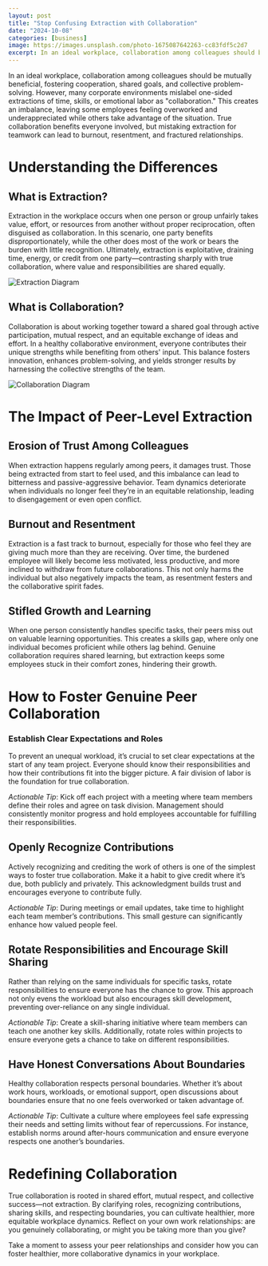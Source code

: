 ```yaml
---
layout: post
title: "Stop Confusing Extraction with Collaboration"
date: "2024-10-08"
categories: [business]
image: https://images.unsplash.com/photo-1675087642263-cc83fdf5c2d7
excerpt: In an ideal workplace, collaboration among colleagues should be mutually beneficial, fostering cooperation, shared goals, and collective problem-solving. However, many corporate environments mislabel one-sided extractions of time, skills, or emotional labor as "collaboration." This creates an imbalance, leaving some employees feeling overworked and underappreciated while others take advantage of the situation. True collaboration benefits everyone involved, but mistaking extraction for teamwork can lead to burnout, resentment, and fractured relationships.
---
```

In an ideal workplace, collaboration among colleagues should be mutually beneficial, fostering cooperation, shared goals, and collective problem-solving. However, many corporate environments mislabel one-sided extractions of time, skills, or emotional labor as "collaboration." This creates an imbalance, leaving some employees feeling overworked and underappreciated while others take advantage of the situation. True collaboration benefits everyone involved, but mistaking extraction for teamwork can lead to burnout, resentment, and fractured relationships.

# Understanding the Differences

## What is Extraction?

Extraction in the workplace occurs when one person or group unfairly takes value, effort, or resources from another without proper reciprocation, often disguised as collaboration. In this scenario, one party benefits disproportionately, while the other does most of the work or bears the burden with little recognition. Ultimately, extraction is exploitative, draining time, energy, or credit from one party—contrasting sharply with true collaboration, where value and responsibilities are shared equally.

![Extraction Diagram]({{site.baseurl}}/assets/images/extraction.jpg "Extraction Diagram")

## What is Collaboration?

Collaboration is about working together toward a shared goal through active participation, mutual respect, and an equitable exchange of ideas and effort. In a healthy collaborative environment, everyone contributes their unique strengths while benefiting from others' input. This balance fosters innovation, enhances problem-solving, and yields stronger results by harnessing the collective strengths of the team.

![Collaboration Diagram]({{site.baseurl}}/assets/images/collaboration.jpg "Collaboration Diagram")

# The Impact of Peer-Level Extraction

## Erosion of Trust Among Colleagues

When extraction happens regularly among peers, it damages trust. Those being extracted from start to feel used, and this imbalance can lead to bitterness and passive-aggressive behavior. Team dynamics deteriorate when individuals no longer feel they’re in an equitable relationship, leading to disengagement or even open conflict.

## Burnout and Resentment

Extraction is a fast track to burnout, especially for those who feel they are giving much more than they are receiving. Over time, the burdened employee will likely become less motivated, less productive, and more inclined to withdraw from future collaborations. This not only harms the individual but also negatively impacts the team, as resentment festers and the collaborative spirit fades.

## Stifled Growth and Learning

When one person consistently handles specific tasks, their peers miss out on valuable learning opportunities. This creates a skills gap, where only one individual becomes proficient while others lag behind. Genuine collaboration requires shared learning, but extraction keeps some employees stuck in their comfort zones, hindering their growth.

# How to Foster Genuine Peer Collaboration

### Establish Clear Expectations and Roles

To prevent an unequal workload, it’s crucial to set clear expectations at the start of any team project. Everyone should know their responsibilities and how their contributions fit into the bigger picture. A fair division of labor is the foundation for true collaboration.

_Actionable Tip_: Kick off each project with a meeting where team members define their roles and agree on task division. Management should consistently monitor progress and hold employees accountable for fulfilling their responsibilities.

## Openly Recognize Contributions

Actively recognizing and crediting the work of others is one of the simplest ways to foster true collaboration. Make it a habit to give credit where it’s due, both publicly and privately. This acknowledgment builds trust and encourages everyone to contribute fully.

_Actionable Tip_: During meetings or email updates, take time to highlight each team member’s contributions. This small gesture can significantly enhance how valued people feel.

## Rotate Responsibilities and Encourage Skill Sharing

Rather than relying on the same individuals for specific tasks, rotate responsibilities to ensure everyone has the chance to grow. This approach not only evens the workload but also encourages skill development, preventing over-reliance on any single individual.

_Actionable Tip_: Create a skill-sharing initiative where team members can teach one another key skills. Additionally, rotate roles within projects to ensure everyone gets a chance to take on different responsibilities.

## Have Honest Conversations About Boundaries

Healthy collaboration respects personal boundaries. Whether it’s about work hours, workloads, or emotional support, open discussions about boundaries ensure that no one feels overworked or taken advantage of.

_Actionable Tip_: Cultivate a culture where employees feel safe expressing their needs and setting limits without fear of repercussions. For instance, establish norms around after-hours communication and ensure everyone respects one another’s boundaries.

# Redefining Collaboration

True collaboration is rooted in shared effort, mutual respect, and collective success—not extraction. By clarifying roles, recognizing contributions, sharing skills, and respecting boundaries, you can cultivate healthier, more equitable workplace dynamics. Reflect on your own work relationships: are you genuinely collaborating, or might you be taking more than you give?

Take a moment to assess your peer relationships and consider how you can foster healthier, more collaborative dynamics in your workplace.